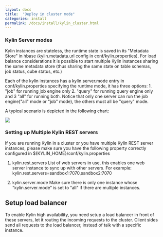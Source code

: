 ```yaml
---
layout: docs
title:  "Deploy in cluster mode"
categories: install
permalink: /docs/install/kylin_cluster.html
---
```



### Kylin Server modes

Kylin instances are stateless,  the runtime state is saved in its "Metadata Store" in hbase (kylin.metadata.url config in conf/kylin.properties). For load balance considerations it is possible to start multiple Kylin instances sharing the same metadata store (thus sharing the same state on table schemas, job status, cube status, etc.)

Each of the kylin instances has a kylin.server.mode entry in conf/kylin.properties specifying the runtime mode, it has three options: 1. "job" for running job engine only 2. "query" for running query engine only and 3 "all" for running both. Notice that only one server can run the job engine("all" mode or "job" mode), the others must all be "query" mode.

A typical scenario is depicted in the following chart:

![]( /images/install/kylin_server_modes.png)

### Setting up Multiple Kylin REST servers

If you are running Kylin in a cluster or you have multiple Kylin REST server instances, please make sure you have the following property correctly configured in ${KYLIN_HOME}/conf/kylin.properties

1. kylin.rest.servers 
	List of web servers in use, this enables one web server instance to sync up with other servers. For example: kylin.rest.servers=sandbox1:7070,sandbox2:7070
  
2. kylin.server.mode
	Make sure there is only one instance whose "kylin.server.mode" is set to "all" if there are multiple instances.

## Setup load balancer 

To enable Kylin high availability, you need setup a load balancer in front of these servers, let it routing the incoming requests to the cluster. Client sides send all requests to the load balancer, instead of talk with a specific instance.
	